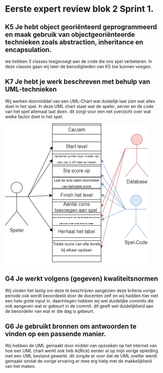 # Eerste expert review blok 2 Sprint 1.

## K5 Je hebt object georiënteerd geprogrammeerd en maak gebruik van objectgeoriënteerde technieken zoals abstraction, inheritance en encapsulation. 
we hebben 3 classes toegevoegt aan de code die ons spel verbeteren. In deze classes gaan wij later de benodigheden van K5 toe kunnen voegen.

## K7 Je hebt je werk beschreven met behulp van UML-technieken
Wij werken doormiddel van een UML-Chart wat duidelijk laat zien wat alles doet in het spel. In deze UML chart staat wat de speler, server en de code van het spel allemaal laat doen. dit zorgt voor een net overzicht over wat welke factor doet in het spel.

![UML Connection Chart](/docs/images/UMLConnectionChart.png)

## G4 Je werkt volgens (gegeven) kwaliteitsnormen
Wij vinden het lastig om deze te beschrijven aangezien deze kriteria vorige periode ook werdt beoordeeld door de docenten zelf en wij hadden hier niet een hele grote input in. daarintegen hebben wij wel duidelijke commits die ook aangeven wat er gebeurt in de commit. dit geeft wel duidelijkheid aan de beoordeler van wat er die dag is gebeurt.

## G6 Je gebruikt bronnen om antwoorden te vinden op een passende manier. 
Wij hebben de UML gemaakt door middel van opzoeken op het internet van hoe een UML chart werkt ook heb ik(Rick) eerder al op mijn vorige opleiding met een UML bestand gewerkt. dit zorgde er voor dat de UML sneller werdt gemaakt omdat de vorige ervaring er mee erg hielp met de makkelijkheid van het maken.